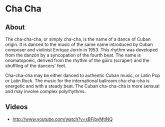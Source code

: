 # Cha Cha

## About
The cha-cha-cha, or simply cha-cha, is the name of a dance of Cuban origin.
It is danced to the music of the same name introduced by Cuban composer and violinist Enrique Jorrín in 1953. This rhythm was developed from the danzón by a syncopation of the fourth beat. The name is onomatopoeic, derived from the rhythm of the güiro (scraper) and the shuffling of the dancers' feet.

Cha-cha-cha may be either danced to authentic Cuban music, or Latin Pop or Latin Rock. The music for the international ballroom cha-cha-cha is energetic and with a steady beat. The Cuban cha-cha-chá is more sensual and may involve complex polyrhythms.

## Videos
* http://www.youtube.com/watch?v=sBFjbyMtINQ
